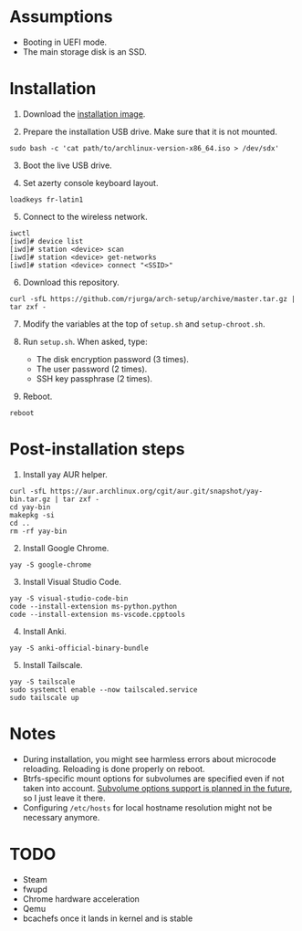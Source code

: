 # Assumptions

* Booting in UEFI mode.
* The main storage disk is an SSD.

# Installation

1. Download the [installation image](https://archlinux.org/download/).

2. Prepare the installation USB drive. Make sure that it is not mounted.
```
sudo bash -c 'cat path/to/archlinux-version-x86_64.iso > /dev/sdx'
```

3. Boot the live USB drive.

4. Set azerty console keyboard layout.
```
loadkeys fr-latin1
```

5. Connect to the wireless network.
```
iwctl
[iwd]# device list
[iwd]# station <device> scan
[iwd]# station <device> get-networks
[iwd]# station <device> connect "<SSID>"
```

6. Download this repository.
```
curl -sfL https://github.com/rjurga/arch-setup/archive/master.tar.gz | tar zxf -
```

7. Modify the variables at the top of `setup.sh` and `setup-chroot.sh`.

8. Run `setup.sh`. When asked, type:
    * The disk encryption password (3 times).
    * The user password (2 times).
    * SSH key passphrase (2 times).

9. Reboot.
```
reboot
```

# Post-installation steps

1. Install yay AUR helper.
```
curl -sfL https://aur.archlinux.org/cgit/aur.git/snapshot/yay-bin.tar.gz | tar zxf -
cd yay-bin
makepkg -si
cd ..
rm -rf yay-bin
```

2. Install Google Chrome.
```
yay -S google-chrome
```

3. Install Visual Studio Code.
```
yay -S visual-studio-code-bin
code --install-extension ms-python.python
code --install-extension ms-vscode.cpptools
```

4. Install Anki.
```
yay -S anki-official-binary-bundle
```

5. Install Tailscale.
```
yay -S tailscale
sudo systemctl enable --now tailscaled.service
sudo tailscale up
```

# Notes

* During installation, you might see harmless errors about microcode reloading. Reloading is done properly on reboot.
* Btrfs-specific mount options for subvolumes are specified even if not taken into account. [Subvolume options support is planned in the future](https://btrfs.wiki.kernel.org/index.php/FAQ#Can_I_mount_subvolumes_with_different_mount_options.3F), so I just leave it there.
* Configuring `/etc/hosts` for local hostname resolution might not be necessary anymore.

# TODO

* Steam
* fwupd
* Chrome hardware acceleration
* Qemu
* bcachefs once it lands in kernel and is stable

